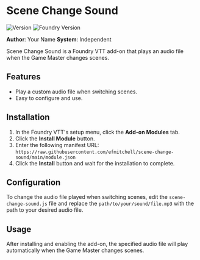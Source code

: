 # Scene Change Sound

![Version](https://img.shields.io/badge/version-0.1.0-green)
![Foundry Version](https://img.shields.io/badge/dynamic/json?label=Foundry%20VTT&query=compatibleCoreVersion&url=https%3A%2F%2Fraw.githubusercontent.com%2Fyour-github-account%2Fscene-change-sound%2Fmain%2Fmodule.json)

**Author**: Your Name
**System**: Independent

Scene Change Sound is a Foundry VTT add-on that plays an audio file when the Game Master changes scenes.

## Features

- Play a custom audio file when switching scenes.
- Easy to configure and use.

## Installation

1. In the Foundry VTT's setup menu, click the **Add-on Modules** tab.
2. Click the **Install Module** button.
3. Enter the following manifest URL: `https://raw.githubusercontent.com/efmitchell/scene-change-sound/main/module.json`
4. Click the **Install** button and wait for the installation to complete.

## Configuration

To change the audio file played when switching scenes, edit the `scene-change-sound.js` file and replace the `path/to/your/sound/file.mp3` with the path to your desired audio file.

## Usage

After installing and enabling the add-on, the specified audio file will play automatically when the Game Master changes scenes.